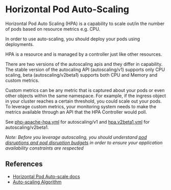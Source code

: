 # Horizontal Pod Auto-Scaling #

Horizontal Pod Auto Scaling (HPA) is a capability to scale out/in the number of pods based on resource metrics e.g. CPU.  

In order to use auto-scaling, you should deploy your pods using deployments.  

HPA is a resource and is managed by a controller just like other resources.

There are two versions of the autoscaling apis and they differ in capability.  The stable version of the autocaling API (autoscaling/v1) supports only CPU scaling, beta (autoscaling/v2beta1) supports both CPU and Memory and custom metrics.  

Custom metrics can be any metric that is captured about your pods or even other objects within the same namespace.  For example, if the ingress object in your cluster reaches a certain threshold, you could scale out your pods.  To leverage custom metrics, your monitoring system needs to make the metrics available through an API that the HPA Controller would poll.

See [php-apache-hpa.yml](./php-apache-hpa.yml) for autoscaling/v1 and [hpa.v2beta1.yml](./hpa.v2beta1.yml) for autoscaling/v2beta1.

*Note: Before you leverage autoscaling, you should understand [pod disruptions and pod disruption budgets](https://kubernetes.io/docs/concepts/workloads/pods/disruptions/) in order to ensure your application availability constraints are respected*

## References ##

* [Horizontal Pod Auto-scale docs](https://kubernetes.io/docs/tasks/run-application/horizontal-pod-autoscale/)
* [Auto-scaling Algorithm](https://github.com/kubernetes/community/blob/master/contributors/design-proposals/autoscaling/horizontal-pod-autoscaler.md#autoscaling-algorithm)